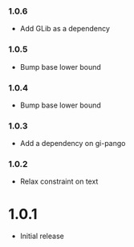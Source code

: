 ### 1.0.6

+ Add GLib as a dependency

### 1.0.5

+ Bump base lower bound

### 1.0.4

+ Bump base lower bound

### 1.0.3

+ Add a dependency on gi-pango

### 1.0.2

+ Relax constraint on text

1.0.1
=====

+ Initial release

